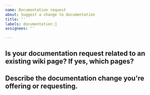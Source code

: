 ```yaml
---
name: Documentation request
about: Suggest a change to documentation
title: ''
labels: documentation 📓
assignees: ''

---
```


<!-- Documentation lives in the project wiki at https://github.com/douglascayers-org/sfdx-mass-action-scheduler/wiki -->

## Is your documentation request related to an existing wiki page? If yes, which pages?
<!-- Please paste the links to the wiki pages here -->


## Describe the documentation change you're offering or requesting.
<!-- A clear and concise description of what you want to happen. -->

